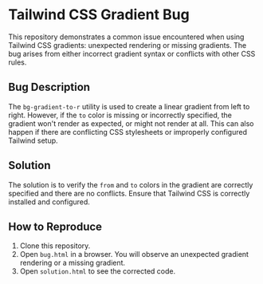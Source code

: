 # Tailwind CSS Gradient Bug

This repository demonstrates a common issue encountered when using Tailwind CSS gradients: unexpected rendering or missing gradients.  The bug arises from either incorrect gradient syntax or conflicts with other CSS rules.

## Bug Description
The `bg-gradient-to-r` utility is used to create a linear gradient from left to right. However, if the `to` color is missing or incorrectly specified, the gradient won't render as expected, or might not render at all.  This can also happen if there are conflicting CSS stylesheets or improperly configured Tailwind setup.

## Solution
The solution is to verify the `from` and `to` colors in the gradient are correctly specified and there are no conflicts. Ensure that Tailwind CSS is correctly installed and configured.

## How to Reproduce
1. Clone this repository.
2. Open `bug.html` in a browser.  You will observe an unexpected gradient rendering or a missing gradient.
3. Open `solution.html` to see the corrected code.